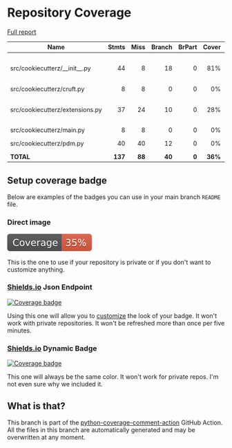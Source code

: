 # Repository Coverage

[Full report](https://htmlpreview.github.io/?https://github.com/gravures/cookiecutterz/blob/python-coverage/htmlcov/index.html)

| Name                              |    Stmts |     Miss |   Branch |   BrPart |   Cover |   Missing |
|---------------------------------- | -------: | -------: | -------: | -------: | ------: | --------: |
| src/cookiecutterz/\_\_init\_\_.py |       44 |        8 |       18 |        0 |     81% |75-77, 88-90, 101-102 |
| src/cookiecutterz/cruft.py        |        8 |        8 |        0 |        0 |      0% |     16-28 |
| src/cookiecutterz/extensions.py   |       37 |       24 |       10 |        0 |     28% |33, 37, 42, 47-52, 57-96 |
| src/cookiecutterz/main.py         |        8 |        8 |        0 |        0 |      0% |     16-27 |
| src/cookiecutterz/pdm.py          |       40 |       40 |       12 |        0 |      0% |    16-101 |
|                         **TOTAL** |  **137** |   **88** |   **40** |    **0** | **36%** |           |


## Setup coverage badge

Below are examples of the badges you can use in your main branch `README` file.

### Direct image

[![Coverage badge](https://raw.githubusercontent.com/gravures/cookiecutterz/python-coverage/badge.svg)](https://htmlpreview.github.io/?https://github.com/gravures/cookiecutterz/blob/python-coverage/htmlcov/index.html)

This is the one to use if your repository is private or if you don't want to customize anything.

### [Shields.io](https://shields.io) Json Endpoint

[![Coverage badge](https://img.shields.io/endpoint?url=https://raw.githubusercontent.com/gravures/cookiecutterz/python-coverage/endpoint.json)](https://htmlpreview.github.io/?https://github.com/gravures/cookiecutterz/blob/python-coverage/htmlcov/index.html)

Using this one will allow you to [customize](https://shields.io/endpoint) the look of your badge.
It won't work with private repositories. It won't be refreshed more than once per five minutes.

### [Shields.io](https://shields.io) Dynamic Badge

[![Coverage badge](https://img.shields.io/badge/dynamic/json?color=brightgreen&label=coverage&query=%24.message&url=https%3A%2F%2Fraw.githubusercontent.com%2Fgravures%2Fcookiecutterz%2Fpython-coverage%2Fendpoint.json)](https://htmlpreview.github.io/?https://github.com/gravures/cookiecutterz/blob/python-coverage/htmlcov/index.html)

This one will always be the same color. It won't work for private repos. I'm not even sure why we included it.

## What is that?

This branch is part of the
[python-coverage-comment-action](https://github.com/marketplace/actions/python-coverage-comment)
GitHub Action. All the files in this branch are automatically generated and may be
overwritten at any moment.